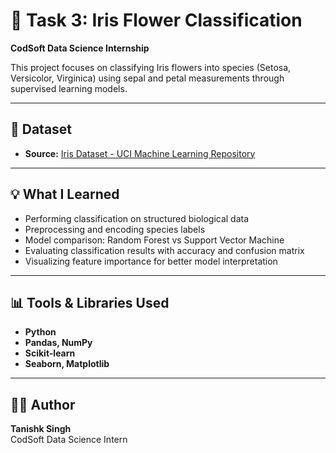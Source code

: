 # 🌸 Task 3: Iris Flower Classification  
**CodSoft Data Science Internship**

This project focuses on classifying Iris flowers into species (Setosa, Versicolor, Virginica) using sepal and petal measurements through supervised learning models.

---

## 📂 Dataset

- **Source:** [Iris Dataset - UCI Machine Learning Repository](https://archive.ics.uci.edu/ml/datasets/iris)

---

## 💡 What I Learned

- Performing classification on structured biological data  
- Preprocessing and encoding species labels  
- Model comparison: Random Forest vs Support Vector Machine  
- Evaluating classification results with accuracy and confusion matrix  
- Visualizing feature importance for better model interpretation

---

## 📊 Tools & Libraries Used

- **Python**  
- **Pandas, NumPy**  
- **Scikit-learn**  
- **Seaborn, Matplotlib**

---

## 👨‍💻 Author

**Tanishk Singh**  
CodSoft Data Science Intern
